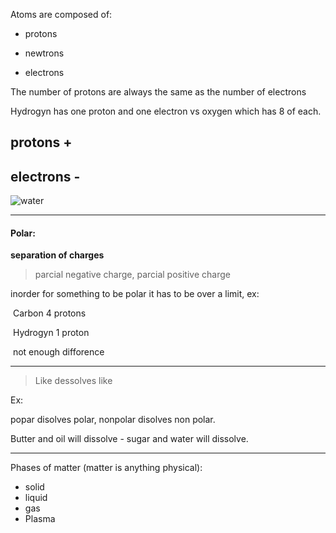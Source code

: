 Atoms are composed of:

- protons 


- newtrons


- electrons

The number of protons are always the same as the number of electrons

Hydrogyn has one proton and one electron vs oxygen which has 8 of each.

## protons **+** 

## electrons **-**

![water](https://s3.amazonaws.com/user-content.enotes.com/e9051bff4b4e7a03460d69f59ac430160eb764f6.png)

---

#### Polar:

**separation of charges**

> parcial negative charge, parcial positive charge

inorder for something to be polar it has to be over a limit, ex:

​	Carbon 4 protons

​	Hydrogyn 1 proton

​	not enough difforence

---

> Like dessolves like

Ex:

popar disolves polar, nonpolar disolves non polar. 

Butter and oil will dissolve - sugar and water will dissolve.

---

Phases of matter (matter is anything physical):

- solid
- liquid
- gas
- Plasma 

